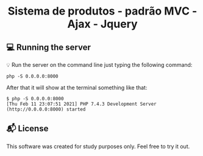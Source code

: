 

<h1 align="center">
   Sistema de produtos - padrão MVC - Ajax - Jquery
</h1>

## :computer: Running the server

:bulb: Run the server on the command line just typing the following command:
```
php -S 0.0.0.0:8000
```
After that it will show at the terminal something like that:
```
$ php -S 0.0.0.0:8000
[Thu Feb 11 23:07:51 2021] PHP 7.4.3 Development Server (http://0.0.0.0:8000) started
```

## :mailbox_with_mail: License

This software was created for study purposes only. Feel free to try it out.
